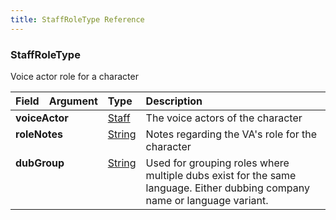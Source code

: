 ```yaml
---
title: StaffRoleType Reference
---
```


### StaffRoleType
Voice actor role for a character
<table>
<thead>
<tr>
<th align="left">Field</th>
<th align="right">Argument</th>
<th align="left">Type</th>
<th align="left">Description</th>
</tr>
</thead>
<tbody>
<tr>
<td colspan="2" valign="top"><strong>voiceActor</strong></td>
<td valign="top"><a href="/reference/object/staff">Staff</a></td>
<td>
The voice actors of the character
</td>
</tr>
<tr>
<td colspan="2" valign="top"><strong>roleNotes</strong></td>
<td valign="top"><a href="/reference/scalar/string">String</a></td>
<td>
Notes regarding the VA's role for the character
</td>
</tr>
<tr>
<td colspan="2" valign="top"><strong>dubGroup</strong></td>
<td valign="top"><a href="/reference/scalar/string">String</a></td>
<td>
Used for grouping roles where multiple dubs exist for the same language. Either dubbing company name or language variant.
</td>
</tr>
</tbody>
</table>